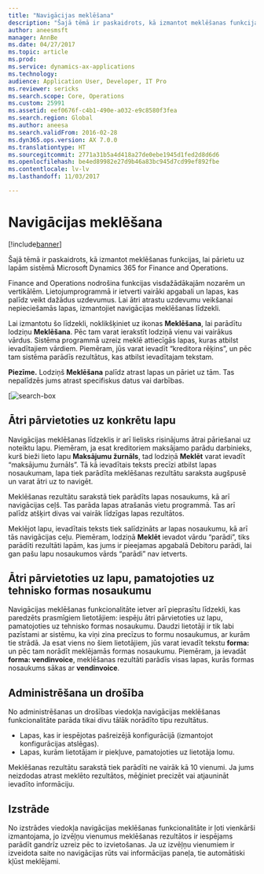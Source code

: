 ```yaml
---
title: "Navigācijas meklēšana"
description: "Šajā tēmā ir paskaidrots, kā izmantot meklēšanas funkcijas, lai pārietu uz lapām sistēmā Microsoft Dynamics 365 for Finance and Operations."
author: aneesmsft
manager: AnnBe
ms.date: 04/27/2017
ms.topic: article
ms.prod: 
ms.service: dynamics-ax-applications
ms.technology: 
audience: Application User, Developer, IT Pro
ms.reviewer: sericks
ms.search.scope: Core, Operations
ms.custom: 25991
ms.assetid: eef0676f-c4b1-490e-a032-e9c8580f3fea
ms.search.region: Global
ms.author: aneesa
ms.search.validFrom: 2016-02-28
ms.dyn365.ops.version: AX 7.0.0
ms.translationtype: HT
ms.sourcegitcommit: 2771a31b5a4d418a27de0ebe1945d1fed2d8d6d6
ms.openlocfilehash: be4ed89982e27d9b46a83bc945d7cd99ef892fbe
ms.contentlocale: lv-lv
ms.lasthandoff: 11/03/2017

---
```


# <a name="navigation-search"></a>Navigācijas meklēšana

[!include[banner](../includes/banner.md)]


Šajā tēmā ir paskaidrots, kā izmantot meklēšanas funkcijas, lai pārietu uz lapām sistēmā Microsoft Dynamics 365 for Finance and Operations.

Finance and Operations nodrošina funkcijas visdažādākajām nozarēm un vertikālēm. Lietojumprogrammā ir ietverti vairāki apgabali un lapas, kas palīdz veikt dažādus uzdevumus. Lai ātri atrastu uzdevumu veikšanai nepieciešamās lapas, izmantojiet navigācijas meklēšanas līdzekli. 

Lai izmantotu šo līdzekli, noklikšķiniet uz ikonas **Meklēšana**, lai parādītu lodziņu **Meklēšana**. Pēc tam varat ierakstīt lodziņā vienu vai vairākus vārdus. Sistēma programmā uzreiz meklē attiecīgās lapas, kuras atbilst ievadītajiem vārdiem. Piemēram, jūs varat ievadīt “kreditora rēķins”, un pēc tam sistēma parādīs rezultātus, kas atbilst ievadītajam tekstam. 

**Piezīme.** Lodziņš **Meklēšana** palīdz atrast lapas un pāriet uz tām. Tas nepalīdzēs jums atrast specifiskus datus vai darbības. 

[![search-box](media/navigation-search.png "Meklēšanas lodziņš") 

## <a name="quickly-navigate-to-a-particular-page"></a>Ātri pārvietoties uz konkrētu lapu
Navigācijas meklēšanas līdzeklis ir arī lielisks risinājums ātrai pāriešanai uz noteiktu lapu. Piemēram, ja esat kreditoriem maksājamo parādu darbinieks, kurš bieži lieto lapu **Maksājumu žurnāls**, tad lodziņā **Meklēt** varat ievadīt “maksājumu žurnāls”. Tā kā ievadītais teksts precīzi atbilst lapas nosaukumam, lapa tiek parādīta meklēšanas rezultātu saraksta augšpusē un varat ātri uz to navigēt. 

Meklēšanas rezultātu sarakstā tiek parādīts lapas nosaukums, kā arī navigācijas ceļš. Tas parāda lapas atrašanās vietu programmā. Tas arī palīdz atšķirt divas vai vairāk līdzīgas lapas rezultātos. 

Meklējot lapu, ievadītais teksts tiek salīdzināts ar lapas nosaukumu, kā arī tās navigācijas ceļu. Piemēram, lodziņā **Meklēt** ievadot vārdu “parādi”, tiks parādīti rezultāti lapām, kas jums ir pieejamas apgabalā Debitoru parādi, lai gan pašu lapu nosaukumos vārds “parādi” nav ietverts. 

## <a name="quickly-navigate-to-a-page-based-on-the-technical-form-name"></a>Ātri pārvietoties uz lapu, pamatojoties uz tehnisko formas nosaukumu
Navigācijas meklēšanas funkcionalitāte ietver arī pieprasītu līdzekli, kas paredzēts prasmīgiem lietotājiem: iespēju ātri pārvietoties uz lapu, pamatojoties uz tehnisko formas nosaukumu. Daudzi lietotāji ir tik labi pazīstami ar sistēmu, ka viņi zina precīzus to formu nosaukumus, ar kurām tie strādā. Ja esat viens no šiem lietotājiem, jūs varat ievadīt tekstu **forma:** un pēc tam norādīt meklējamās formas nosaukumu. Piemēram, ja ievadāt **forma: vendinvoice**, meklēšanas rezultāti parādīs visas lapas, kurās formas nosaukums sākas ar **vendinvoice**. 

## <a name="administration-and-security"></a>Administrēšana un drošība
No administrēšanas un drošības viedokļa navigācijas meklēšanas funkcionalitāte parāda tikai divu tālāk norādīto tipu rezultātus.

-   Lapas, kas ir iespējotas pašreizējā konfigurācijā (izmantojot konfigurācijas atslēgas).
-   Lapas, kurām lietotājam ir piekļuve, pamatojoties uz lietotāja lomu.

Meklēšanas rezultātu sarakstā tiek parādīti ne vairāk kā 10 vienumi. Ja jums neizdodas atrast meklēto rezultātos, mēģiniet precizēt vai atjaunināt ievadīto informāciju. 

## <a name="development"></a>Izstrāde 
No izstrādes viedokļa navigācijas meklēšanas funkcionalitāte ir ļoti vienkārši izmantojama, jo izvēļņu vienumus meklēšanas rezultātos ir iespējams parādīt gandrīz uzreiz pēc to izvietošanas. Ja uz izvēļņu vienumiem ir izveidota saite no navigācijas rūts vai informācijas paneļa, tie automātiski kļūst meklējami. 

